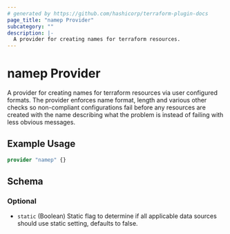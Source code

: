 ```yaml
---
# generated by https://github.com/hashicorp/terraform-plugin-docs
page_title: "namep Provider"
subcategory: ""
description: |-
  A provider for creating names for terraform resources.
---
```


# namep Provider

A provider for creating names for terraform resources via user configured formats.  The provider enforces name format,
length and various other checks so non-compliant configurations fail before any resources are created with the name describing
what the problem is instead of failing with less obvious messages.

## Example Usage

```terraform
provider "namep" {}
```

<!-- schema generated by tfplugindocs -->
## Schema

### Optional

- `static` (Boolean) Static flag to determine if all applicable data sources should use static setting, defaults to false.
